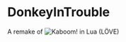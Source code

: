 DonkeyInTrouble
=====

A remake of ![Kaboom!](http://en.wikipedia.org/wiki/Kaboom!_%28video_game%29) in Lua (LÖVE)
